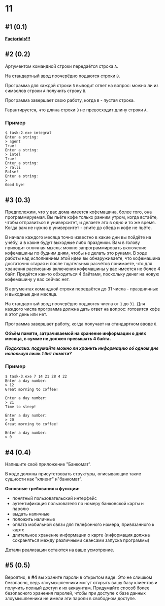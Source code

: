 # 11

## #1 (0.1)

**[Factorials!!!](https://acm.timus.ru/problem.aspx?space=1&num=1083)**

## #2 (0.2)

Аргументом командной строки передаётся строка `A`.

На стандартный ввод поочерёдно подаются строки `B`.

Программа для каждой строки `B` выводит ответ на вопрос: можно ли из символов строки `A` получить строку `B`.

Программа завершает свою работу, когда `B` - пустая строка.

Гарантируется, что длина строки `B` не превосходит длину строки `A`.

### Пример

```
$ task-2.exe integral
Enter a string:
> agent
True!
Enter a string:
> intel
True!
Enter a string:
> ralli
False!
Enter a string:
> 
Good bye!
```

## #3 (0.3)

Предположим, что у вас дома имеется кофемашина, более того, она программируемая. Вы пьёте кофе только ранним утром, когда встаёте, чтобы отправиться в университет, и делаете это в одно и то же время. Когда вам не нужно в университет - спите до обеда и кофе не пьёте.

В начале каждого месяца точно известно в какие дни вы пойдёте на учёбу, а в какие будут выходные либо праздники. Вам в голову приходит отличная мысль: можно запрограммировать включение кофемашины по будним дням, чтобы не делать это руками. В ходе работы над исполнением этой идеи вы обнаруживаете, что кофемашина достаточно старая и после тщательных расчётов понимаете, что для хранения расписания включения кофемашины у вас имеется не более 4 байт. Придётся как-то обходиться 4 байтами, поскольку денег на новую кофемашину у вас сейчас нет.



В аргументах командной строки передаётся до 31 числа - праздничные и выходные дни месяца.

На стандартный ввод поочерёдно подаются числа от `1` до `31`. Для каждого числа программа должна дать ответ на вопрос: готовится кофе в этот день или нет.

Программа завершает работу, когда получает на стандартном вводе `0`.

**Объём памяти, затрачиваемой на хранение информации о днях месяца, в сумме не должен превышать 4 байта.**

_**Подсказка: подумайте можно ли хранить информацию об одном дне используя лишь 1 бит памяти?**_

### Пример

```
$ task-3.exe 7 14 21 28 4 22
Enter a day number:
> 12
Great morning to coffee!

Enter a day number:
> 21
Time to sleep!

Enter a day number:
> 20
Great morning to coffee!

Enter a day number:
> 0
```

## #4 (0.4)

Напишите своё приложение "Банкомат".

В коде должны присутствовать структуры, описывающие такие сущности как "клиент" и"банкомат".

**Основные требования и функции:**

* понятный пользовательский интерфейс
* аутентификация пользователя по номеру банковской карты и паролю
* выдать наличные
* положить наличные
* оплата мобильной связи для телефонного номера, привязанного к карте
* длительное хранение информации о карте (информация должна сохраняться между различными сеансами запуска программы)

Детали реализации остаются на ваше усмотрение.

## #5 (0.5)

Вероятно, в **#4** вы храните пароли в открытом виде. Это не слишком безопасно, ведь злоумышленники могут открыть вашу базу клиентов и получить полный доступ к их аккаунтам. Придумайте способ более безопасного хранения паролей, чтобы при доступе к базе данных злоумышленники не имели эти пароли в свободном доступе.
